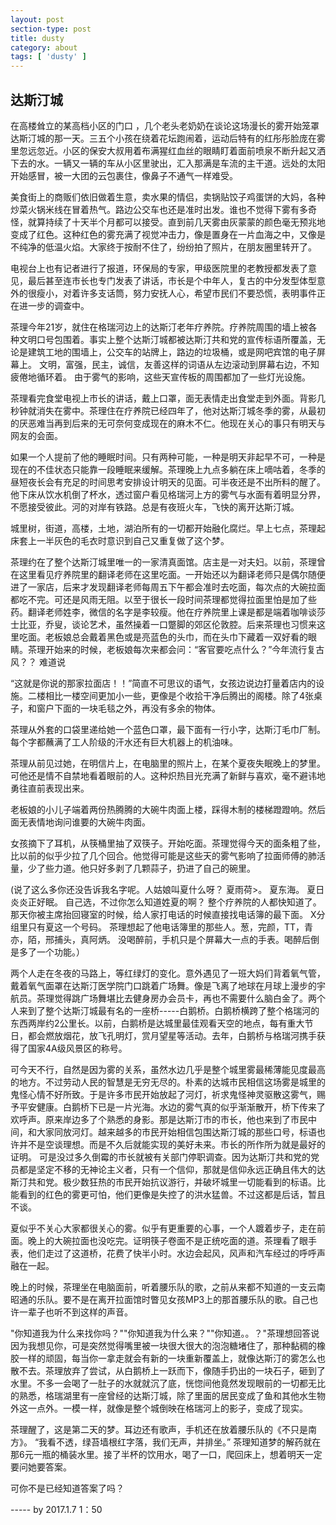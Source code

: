 ```yaml
---
layout: post
section-type: post
title: dusty
category: about
tags: [ 'dusty' ]
---
```


## 达斯汀城

<p>在高楼耸立的某高档小区的门口 ，几个老头老奶奶在谈论这场漫长的雾开始笼罩达斯汀城的那一天。三五个小孩在绕着花坛跑闹着，运动后特有的红彤彤脸庞在雾里忽远忽近。小区的保安大叔用着布满猩红血丝的眼睛盯着面前喷泉不断升起又洒下去的水。一辆又一辆的车从小区里驶出，汇入那满是车流的主干道。远处的太阳开始感冒，被一大团的云包裹住，像鼻子不通气一样难受。</p>
<p>美食街上的商贩们依旧做着生意，卖水果的情侣，卖锅贴饺子鸡蛋饼的大妈，各种炒菜火锅米线在冒着热气。路边公交车也还是准时出发。谁也不觉得下雾有多奇怪，就算持续了十天半个月都可以接受。直到前几天雾由灰蒙蒙的颜色毫无预兆地变成了红色。这种红色的雾充满了视觉冲击力，像是置身在一片血海之中，又像是不纯净的低温火焰。大家终于按耐不住了，纷纷拍了照片，在朋友圈里转开了。</p>
<p>电视台上也有记者进行了报道，环保局的专家，甲级医院里的老教授都发表了意见，最后甚至连市长也专门发表了讲话，市长是个中年人，复古的中分发型体型意外的很瘦小，对着许多支话筒，努力安抚人心，希望市民们不要恐慌，表明事件正在进一步的调查中。</p>
<p>茶理今年21岁，就住在格瑞河边上的达斯汀老年疗养院。疗养院周围的墙上被各种文明口号包围着。事实上整个达斯汀城都被达斯汀共和党的宣传标语所覆盖，无论是建筑工地的围墙上，公交车的站牌上，路边的垃圾桶，或是网吧宾馆的电子屏幕上。
文明，富强，民主，诚信，友善这样的词语从左边滚动到屏幕右边，不知疲倦地循环着。
由于雾气的影响，这些天宣传板的周围都加了一些灯光设施。</p>
<p>茶理看完食堂电视上市长的讲话，戴上口罩，面无表情走出食堂走到外面。背影几秒钟就消失在雾中。茶理住在疗养院已经四年了，他对达斯汀城冬季的雾，从最初的厌恶难当再到后来的无可奈何变成现在的麻木不仁。他现在关心的事只有明天与网友的会面。</p>
<p>如果一个人提前了他的睡眠时间。只有两种可能，一种是明天非起早不可，一种是现在的不佳状态只能靠一段睡眠来缓解。茶理晚上九点多躺在床上嘀咕着，冬季的昼短夜长会有充足的时间思考安排设计明天的见面。可半夜还是不出所料的醒了。他下床从饮水机倒了杯水，透过窗户看见格瑞河上方的雾气与水面有着明显分界，不愿接受彼此。河的对岸有铁路。总是有夜班火车，飞快的离开达斯汀城。</p>
<p>城里树，街道，高楼，土地，湖泊所有的一切都开始融化腐烂。早上七点，茶理起床套上一半灰色的毛衣时意识到自己又重复做了这个梦。</p>
 <p>茶理约在了整个达斯汀城里唯一的一家清真面馆。店主是一对夫妇。以前，茶理曾在这里看见疗养院里的翻译老师在这里吃面。一开始还以为翻译老师只是偶尔随便进了一家店，后来才发现翻译老师每周五下午都会准时去吃面，每次点的大碗拉面都吃不完。可还是风雨无阻。以至于很长一段时间茶理都觉得拉面里怕是加了些药。翻译老师姓李，微信的名字是李较瘦。他在疗养院里上课是都是端着咖啡谈莎士比亚，乔叟，谈论艺术，虽然操着一口蹩脚的郊区伦敦腔。后来茶理也习惯来这里吃面。老板娘总会戴着黑色或是亮蓝色的头巾，而在头巾下藏着一双好看的眼睛。茶理开始来的时候，老板娘每次来都会问：“客官要吃点什么？”今年流行复古风？？ 难道说</p>
<p>“这就是你说的那家拉面店！！”简直不可思议的语气，女孩边说边打量着店内的设施。二楼相比一楼空间更加小一些，更像是个收拾干净后腾出的阁楼。除了4张桌子，和窗户下面的一块毛毯之外，再没有多余的物体。</p>
<p>茶理从外套的口袋里递给她一个蓝色口罩，最下面有一行小字，达斯汀毛巾厂制。每个字都蘸满了工人阶级的汗水还有巨大机器上的机油味。</p>
<p>茶理从前见过她，在明信片上，在电脑里的照片上，在某个夏夜失眠晚上的梦里。可他还是情不自禁地看着眼前的人。这种炽热目光充满了新鲜与喜欢，毫不避讳地勇往直前表现出来。</p>
<p>老板娘的小儿子端着两份热腾腾的大碗牛肉面上楼，踩得木制的楼梯蹬蹬响。然后面无表情地询问谁要的大碗牛肉面。</p>
<p>女孩摘下了耳机，从筷桶里抽了双筷子。开始吃面。茶理觉得今天的面条粗了些，比以前的似乎少拉了几个回合。他觉得可能是这些天的雾气影响了拉面师傅的肺活量，少了些力道。他只好多剥了几颗蒜子，扔进了自己的碗里。</p>

(说了这么多你还没告诉我名字呢。人姑娘叫夏什么呀？
夏雨荷>。
夏东海。
夏日炎炎正好眠。
自己选，不过你怎么知道姓夏的啊？
整个疗养院的人都快知道了。
那天你被主席抬回寝室的时候，给人家打电话的时候直接找电话簿的最下面。
X分组里只有夏这一个号码。
茶理想起了他电话簿里的那些人。葱，完颜，TT，青亦，陌，邢捕头，真阿炳。
没喝醉前，手机只是个屏幕大一点的手表。喝醉后倒是多了一个功能。）

<p>两个人走在冬夜的马路上，等红绿灯的变化。意外遇见了一班大妈们背着氧气管，戴着氧气面罩在达斯汀医学院门口跳着广场舞。像是飞离了地球在月球上漫步的宇航员。茶理觉得跳广场舞堪比去健身房办会员卡，再也不需要什么脑白金了。两个人来到了整个达斯汀城最有名的一座桥-----白鹅桥。白鹅桥横跨了整个格瑞河的东西两岸约2公里长。以前，白鹅桥是达城里最佳观看天空的地点，每有重大节日，都会燃放烟花，放飞孔明灯，赏月望星等活动。去年，白鹅桥与格瑞河携手获得了国家4A级风景区的称号。</p>
<p>可今天不行，自然是因为雾的关系，虽然水边几乎是整个城里雾最稀薄能见度最高的地方。不过劳动人民的智慧是无穷无尽的。朴素的达城市民相信这场雾是城里的鬼怪心情不好所致。于是许多市民开始放起了河灯，祈求鬼怪神灵驱散这雾气，赐予平安健康。白鹅桥下已是一片光海。水边的雾气真的似乎渐渐散开，桥下传来了欢呼声。原来岸边多了个熟悉的身影。那是达斯汀市的市长，他也来到了市民中间，和大家同放河灯。越来越多的市民开始相信包围达斯汀城的那些口号，标语也许并不是空谈理想。而是不久后就能实现的美好未来。市长的所作所为就是最好的证明。 可是没过多久倒霉的市长就被有关部门停职调查。因为达斯汀共和党的党员都是坚定不移的无神论主义者，只有一个信仰，那就是信仰永远正确且伟大的达斯汀共和党。极少数狂热的市民开始抗议游行，并破坏城里一切能看到的标语。比能看到的红色的雾更可怕，他们更像是失控了的洪水猛兽。不过这都是后话，暂且不谈。
</p>
夏似乎不关心大家都很关心的雾。似乎有更重要的心事，一个人踱着步子，走在前面。晚上的大碗拉面也没吃完。证明筷子卷面不是正统吃面的道。茶理看了眼手表，他们走过了这道桥，花费了快半小时。水边会起风，风声和汽车经过的呼呼声融在一起。

<p>晚上的时候，茶理坐在电脑面前，听着腰乐队的歌，之前从来都不知道的一支云南昭通的乐队。要不是在离开拉面馆时瞥见女孩MP3上的那首腰乐队的歌。自己也许一辈子也听不到这样的声音。</p>
  <p>"你知道我为什么来找你吗？""你知道我为什么来？""你知道。。？"茶理想回答说因为我想见你，可是突然觉得嘴里被一块很大很大的泡泡糖堵住了，那种黏稠的橡胶一样的顽固，每当你一拿走就会有新的一块重新覆盖上，就像达斯汀的雾怎么也散不去。茶理放弃了尝试，从白鹅桥上一跃而下，像随手扔出的一块石子，砸到了水里。不多一会喝了一肚子的水就就沉了底，恍惚间他竟然发现眼前的一切都无比的熟悉，格瑞湖里有一座曾经的达斯汀城，除了里面的居民变成了鱼和其他水生物外这一点外。一模一样，就像是整个城倒映在格瑞河上的影子，变成了现实。</p>
<p>茶理醒了，这是第二天的梦。耳边还有歌声，手机还在放着腰乐队的《不只是南方》。
“我看不透，绿苔墙根红字落，我们无声，并排坐。”
茶理知道梦的解药就在那6元一瓶的桶装水里。接了半杯的饮用水，喝了一口，爬回床上，想着明天一定要问她要答案。</p>
 <p>可你不是已经知道答案了吗？</p>
-----
                                                           by 2017.1.7 1：50